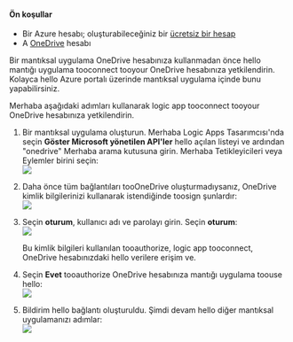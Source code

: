 #### <a name="prerequisites"></a>Ön koşullar
* Bir Azure hesabı; oluşturabileceğiniz bir [ücretsiz bir hesap](https://azure.microsoft.com/free)
* A [OneDrive](https://www.microsoft.com/store/apps/onedrive/9wzdncrfj1p3) hesabı 

Bir mantıksal uygulama OneDrive hesabınıza kullanmadan önce hello mantığı uygulama tooconnect tooyour OneDrive hesabınıza yetkilendirin.  Kolayca hello Azure portalı üzerinde mantıksal uygulama içinde bunu yapabilirsiniz. 

Merhaba aşağıdaki adımları kullanarak logic app tooconnect tooyour OneDrive hesabınıza yetkilendirin.

1. Bir mantıksal uygulama oluşturun. Merhaba Logic Apps Tasarımcısı'nda seçin **Göster Microsoft yönetilen API'ler** hello açılan listeyi ve ardından "onedrive" Merhaba arama kutusuna girin. Merhaba Tetikleyicileri veya Eylemler birini seçin:  
   ![](./media/connectors-create-api-onedrive/onedrive-1.png)
2. Daha önce tüm bağlantıları tooOneDrive oluşturmadıysanız, OneDrive kimlik bilgilerinizi kullanarak istendiğinde toosign şunlardır:  
   ![](./media/connectors-create-api-onedrive/onedrive-2.png)
3. Seçin **oturum**, kullanıcı adı ve parolayı girin. Seçin **oturum**:  
   ![](./media/connectors-create-api-onedrive/onedrive-3.png)   
   
    Bu kimlik bilgileri kullanılan tooauthorize, logic app tooconnect, OneDrive hesabınızdaki hello verilere erişim ve. 
4. Seçin **Evet** tooauthorize OneDrive hesabınıza mantığı uygulama toouse hello:  
   ![](./media/connectors-create-api-onedrive/onedrive-4.png)   
5. Bildirim hello bağlantı oluşturuldu. Şimdi devam hello diğer mantıksal uygulamanızı adımlar:  
   ![](./media/connectors-create-api-onedrive/onedrive-5.png)

